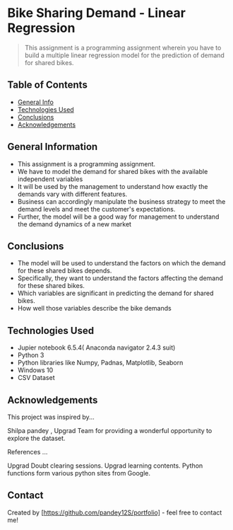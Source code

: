 # Bike Sharing Demand - Linear Regression
> This assignment is a programming assignment wherein you have to build a multiple linear regression model for the prediction of demand for shared bikes.


## Table of Contents
* [General Info](#general-information)
* [Technologies Used](#technologies-used)
* [Conclusions](#conclusions)
* [Acknowledgements](#acknowledgements)


## General Information
- This assignment is a programming assignment.
- We have to model the demand for shared bikes with the available independent variables
- It will be used by the management to understand how exactly the demands vary with different features.
- Business can accordingly manipulate the business strategy to meet the demand levels and meet the customer's expectations.
- Further, the model will be a good way for management to understand the demand dynamics of a new market


## Conclusions
- The model will be used to understand the factors on which the demand for these shared bikes depends.
- Specifically, they want to understand the factors affecting the demand for these shared bikes.
- Which variables are significant in predicting the demand for shared bikes.
- How well those variables describe the bike demands



## Technologies Used
- Jupier notebook 6.5.4( Anaconda navigator 2.4.3 suit)
- Python 3
- Python libraries like Numpy, Padnas, Matplotlib, Seaborn
- Windows 10
- CSV Dataset

<!-- As the libraries versions keep on changing, it is recommended to mention the version of library used in this project -->

## Acknowledgements
This project was inspired by...

Shilpa pandey , Upgrad Team for providing a wonderful opportunity to explore the dataset.

References ...

Upgrad Doubt clearing sessions. Upgrad learning contents. Python functions form various python sites from Google.


## Contact
Created by [https://github.com/pandey12S/portfolio] - feel free to contact me!